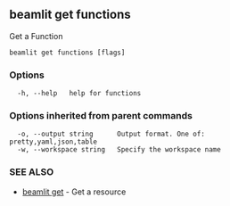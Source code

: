 ## beamlit get functions

Get a Function

```
beamlit get functions [flags]
```

### Options

```
  -h, --help   help for functions
```

### Options inherited from parent commands

```
  -o, --output string      Output format. One of: pretty,yaml,json,table
  -w, --workspace string   Specify the workspace name
```

### SEE ALSO

* [beamlit get](beamlit_get.md)	 - Get a resource


